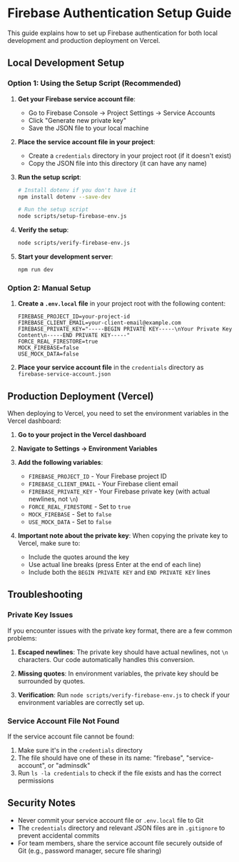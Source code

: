 # Firebase Authentication Setup Guide

This guide explains how to set up Firebase authentication for both local development and production deployment on Vercel.

## Local Development Setup

### Option 1: Using the Setup Script (Recommended)

1. **Get your Firebase service account file**:
   - Go to Firebase Console → Project Settings → Service Accounts
   - Click "Generate new private key"
   - Save the JSON file to your local machine

2. **Place the service account file in your project**:
   - Create a `credentials` directory in your project root (if it doesn't exist)
   - Copy the JSON file into this directory (it can have any name)

3. **Run the setup script**:
   ```bash
   # Install dotenv if you don't have it
   npm install dotenv --save-dev
   
   # Run the setup script
   node scripts/setup-firebase-env.js
   ```

4. **Verify the setup**:
   ```bash
   node scripts/verify-firebase-env.js
   ```

5. **Start your development server**:
   ```bash
   npm run dev
   ```

### Option 2: Manual Setup

1. **Create a `.env.local` file** in your project root with the following content:
   ```
   FIREBASE_PROJECT_ID=your-project-id
   FIREBASE_CLIENT_EMAIL=your-client-email@example.com
   FIREBASE_PRIVATE_KEY="-----BEGIN PRIVATE KEY-----\nYour Private Key Content\n-----END PRIVATE KEY-----"
   FORCE_REAL_FIRESTORE=true
   MOCK_FIREBASE=false
   USE_MOCK_DATA=false
   ```

2. **Place your service account file** in the `credentials` directory as `firebase-service-account.json`

## Production Deployment (Vercel)

When deploying to Vercel, you need to set the environment variables in the Vercel dashboard:

1. **Go to your project in the Vercel dashboard**

2. **Navigate to Settings → Environment Variables**

3. **Add the following variables**:
   - `FIREBASE_PROJECT_ID` - Your Firebase project ID
   - `FIREBASE_CLIENT_EMAIL` - Your Firebase client email
   - `FIREBASE_PRIVATE_KEY` - Your Firebase private key (with actual newlines, not `\n`)
   - `FORCE_REAL_FIRESTORE` - Set to `true`
   - `MOCK_FIREBASE` - Set to `false`
   - `USE_MOCK_DATA` - Set to `false`

4. **Important note about the private key**:
   When copying the private key to Vercel, make sure to:
   - Include the quotes around the key
   - Use actual line breaks (press Enter at the end of each line)
   - Include both the `BEGIN PRIVATE KEY` and `END PRIVATE KEY` lines

## Troubleshooting

### Private Key Issues

If you encounter issues with the private key format, there are a few common problems:

1. **Escaped newlines**: The private key should have actual newlines, not `\n` characters. Our code automatically handles this conversion.

2. **Missing quotes**: In environment variables, the private key should be surrounded by quotes.

3. **Verification**: Run `node scripts/verify-firebase-env.js` to check if your environment variables are correctly set up.

### Service Account File Not Found

If the service account file cannot be found:

1. Make sure it's in the `credentials` directory
2. The file should have one of these in its name: "firebase", "service-account", or "adminsdk"
3. Run `ls -la credentials` to check if the file exists and has the correct permissions

## Security Notes

- Never commit your service account file or `.env.local` file to Git
- The `credentials` directory and relevant JSON files are in `.gitignore` to prevent accidental commits
- For team members, share the service account file securely outside of Git (e.g., password manager, secure file sharing) 